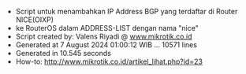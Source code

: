 - Script untuk menambahkan IP Address BGP yang terdaftar di Router NICE(OIXP)
- ke RouterOS dalam ADDRESS-LIST dengan nama "nice"
- Script created by: Valens Riyadi @ www.mikrotik.co.id
- Generated at 7 August 2024 01:00:12 WIB ... 10571 lines
- Generated in 10.545 seconds
- How-to: http://www.mikrotik.co.id/artikel_lihat.php?id=23
